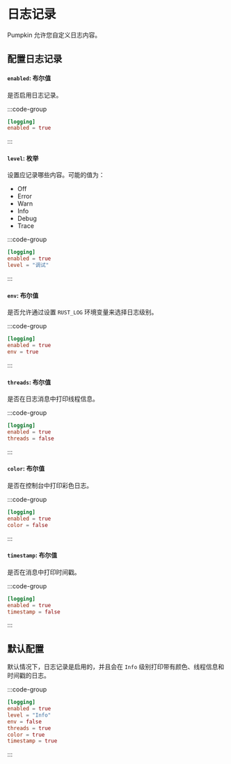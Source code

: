 # 日志记录
Pumpkin 允许您自定义日志内容。

## 配置日志记录

#### `enabled`: 布尔值
是否启用日志记录。

:::code-group
```toml [features.toml] {2}
[logging]
enabled = true
```
:::

#### `level`: 枚举
设置应记录哪些内容。可能的值为：
- Off
- Error
- Warn
- Info
- Debug
- Trace

:::code-group
```toml [features.toml] {3}
[logging]
enabled = true
level = "调试"
```
:::

#### `env`: 布尔值
是否允许通过设置 `RUST_LOG` 环境变量来选择日志级别。

:::code-group
```toml [features.toml] {3}
[logging]
enabled = true
env = true
```
:::

#### `threads`: 布尔值
是否在日志消息中打印线程信息。

:::code-group
```toml [features.toml] {3}
[logging]
enabled = true
threads = false
```
:::

#### `color`: 布尔值
是否在控制台中打印彩色日志。

:::code-group
```toml [features.toml] {3}
[logging]
enabled = true
color = false
```
:::

#### `timestamp`: 布尔值
是否在消息中打印时间戳。

:::code-group
```toml [features.toml] {3}
[logging]
enabled = true
timestamp = false
```
:::

## 默认配置
默认情况下，日志记录是启用的，并且会在 `Info` 级别打印带有颜色、线程信息和时间戳的日志。

:::code-group
```toml [features.toml]
[logging]
enabled = true
level = "Info"
env = false
threads = true
color = true
timestamp = true
```
:::


